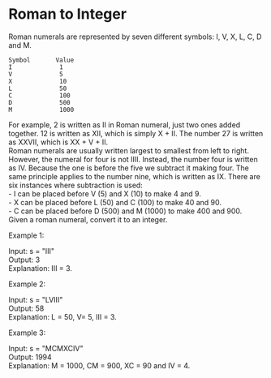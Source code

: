 <h1>
Roman to Integer
</h1>
<p>
Roman numerals are represented by seven different symbols: I, V, X, L, C, D and M.<br>

</p>

```
Symbol       Value
I             1
V             5
X             10
L             50
C             100
D             500
M             1000
```
<p>
For example, 2 is written as II in Roman numeral, just two ones added together. 12 is written as XII, which is simply X + II. The number 27 is written as XXVII, which is XX + V + II.<br>
Roman numerals are usually written largest to smallest from left to right. However, the numeral for four is not IIII. Instead, the number four is written as IV. Because the one is before the five we subtract it making four. The same principle applies to the number nine, which is written as IX. There are six instances where subtraction is used:<br>
- I can be placed before V (5) and X (10) to make 4 and 9. <br>
- X can be placed before L (50) and C (100) to make 40 and 90. <br>
- C can be placed before D (500) and M (1000) to make 400 and 900.<br>
Given a roman numeral, convert it to an integer.<br>
</p>
<p>
Example 1:<br>

Input: s = "III"<br>
Output: 3<br>
Explanation: III = 3.<br>

Example 2:<br>

Input: s = "LVIII"<br>
Output: 58<br>
Explanation: L = 50, V= 5, III = 3.<br>

Example 3:<br>

Input: s = "MCMXCIV"<br>
Output: 1994<br>
Explanation: M = 1000, CM = 900, XC = 90 and IV = 4.<br>
</p>